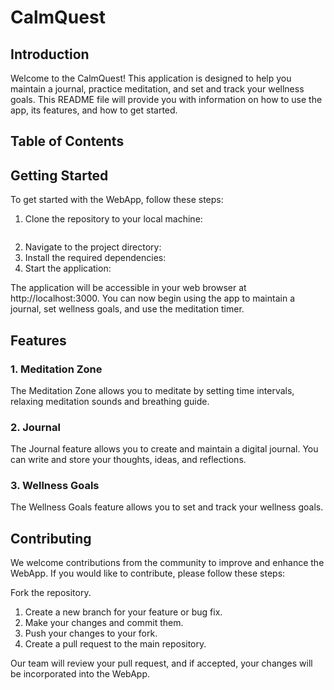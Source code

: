 # CalmQuest

## Introduction
Welcome to the CalmQuest! This application is designed to help you maintain a journal, practice meditation, and set and track your wellness goals. This README file will provide you with information on how to use the app, its features, and how to get started.

## Table of Contents


## Getting Started
To get started with the WebApp, follow these steps:

1. Clone the repository to your local machine:
   ```bash echo "Hello, world!"

2. Navigate to the project directory:
3. Install the required dependencies:
4. Start the application:

The application will be accessible in your web browser at http://localhost:3000. You can now begin using the app to maintain a journal, set wellness goals, and use the meditation timer.

## Features

### 1. Meditation Zone
The Meditation Zone allows you to meditate by setting time intervals, relaxing meditation sounds and breathing guide. 

### 2. Journal
The Journal feature allows you to create and maintain a digital journal. You can write and store your thoughts, ideas, and reflections.

### 3. Wellness Goals
The Wellness Goals feature allows you to set and track your wellness goals.

## Contributing
We welcome contributions from the community to improve and enhance the WebApp. If you would like to contribute, please follow these steps:

Fork the repository.
1. Create a new branch for your feature or bug fix.
2. Make your changes and commit them.
3. Push your changes to your fork.
4. Create a pull request to the main repository.
   
Our team will review your pull request, and if accepted, your changes will be incorporated into the WebApp.



